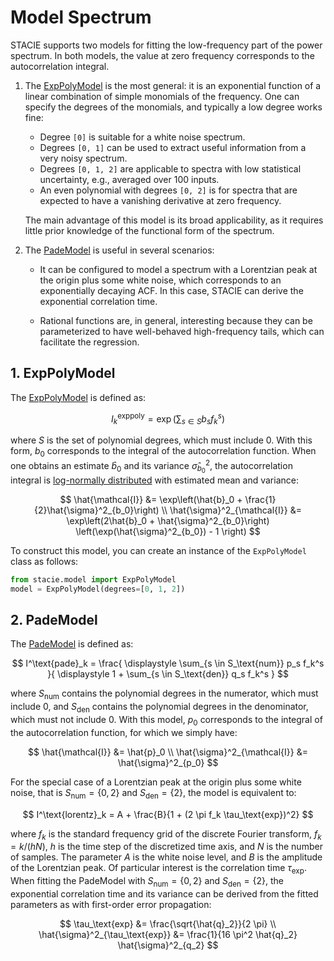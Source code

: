 # Model Spectrum

STACIE supports two models for fitting the low-frequency part of the power spectrum.
In both models, the value at zero frequency corresponds to the autocorrelation integral.

1. The [ExpPolyModel](#stacie.model.ExpPolyModel) is the most general:
   it is an exponential function of a linear combination of simple monomials of the frequency.
   One can specify the degrees of the monomials, and typically a low degree works fine:

    - Degree `[0]` is suitable for a white noise spectrum.
    - Degrees `[0, 1]` can be used to extract useful information from a very noisy spectrum.
    - Degrees `[0, 1, 2]` are applicable to spectra with low statistical uncertainty,
      e.g., averaged over 100 inputs.
    - An even polynomial with degrees `[0, 2]` is for spectra
      that are expected to have a vanishing derivative at zero frequency.

    The main advantage of this model is its broad applicability,
    as it requires little prior knowledge of the functional form of the spectrum.

2. The [PadeModel](#stacie.model.PadeModel) is useful in several scenarios:

    - It can be configured to model a spectrum with a Lorentzian peak at the origin
      plus some white noise, which corresponds to an exponentially decaying ACF.
      In this case, STACIE can derive the exponential correlation time.

    - Rational functions are, in general, interesting because they can be
      parameterized to have well-behaved high-frequency tails,
      which can facilitate the regression.

## 1. ExpPolyModel

The [ExpPolyModel](#stacie.model.ExpPolyModel) is defined as:

$$
    I^\text{exppoly}_k = \exp\left(\sum_{s \in S} b_s f_k^s\right)
$$

where $S$ is the set of polynomial degrees, which must include 0.
With this form, $b_0$ corresponds to the integral of the autocorrelation function.
When one obtains an estimate $\hat{b}_0$ and its variance $\hat{\sigma}^2_{b_0}$,
the autocorrelation integral is [log-normally distributed](https://en.wikipedia.org/wiki/Log-normal_distribution)
with estimated mean and variance:

$$
    \hat{\mathcal{I}}
    &= \exp\left(\hat{b}_0 + \frac{1}{2}\hat{\sigma}^2_{b_0}\right)
    \\
    \hat{\sigma}^2_{\mathcal{I}}
    &= \exp\left(2\hat{b}_0 + \hat{\sigma}^2_{b_0}\right)
        \left(\exp(\hat{\sigma}^2_{b_0}) - 1 \right)
$$

To construct this model, you can create an instance of the `ExpPolyModel` class as follows:

```python
from stacie.model import ExpPolyModel
model = ExpPolyModel(degrees=[0, 1, 2])
```

## 2. PadeModel

The [PadeModel](#stacie.model.PadeModel) is defined as:

$$
    I^\text{pade}_k = \frac{
        \displaystyle
        \sum_{s \in S_\text{num}} p_s f_k^s
    }{
        \displaystyle
        1 + \sum_{s \in S_\text{den}} q_s f_k^s
    }
$$

where $S_\text{num}$ contains the polynomial degrees in the numerator, which must include 0,
and $S_\text{den}$ contains the polynomial degrees in the denominator, which must not include 0.
With this model, $p_0$ corresponds to the integral of the autocorrelation function,
for which we simply have:

$$
    \hat{\mathcal{I}} &= \hat{p}_0
    \\
    \hat{\sigma}^2_{\mathcal{I}} &= \hat{\sigma}^2_{p_0}
$$

For the special case of a Lorentzian peak at the origin plus some white noise,
that is $S_\text{num} = \{0, 2\}$ and $S_\text{den} = \{2\}$,
the model is equivalent to:

$$
    I^\text{lorentz}_k = A + \frac{B}{1 + (2 \pi f_k \tau_\text{exp})^2}
$$

where $f_k$ is the standard frequency grid of the discrete Fourier transform,
$f_k = k / (hN)$, $h$ is the time step of the discretized time axis,
and $N$ is the number of samples.
The parameter $A$ is the white noise level, and $B$ is the amplitude of the Lorentzian peak.
Of particular interest is the correlation time $\tau_\text{exp}$.
When fitting the PadeModel with $S_\text{num} = \{0, 2\}$ and $S_\text{den} = \{2\}$,
the exponential correlation time and its variance can be derived
from the fitted parameters as with first-order error propagation:

$$
    \tau_\text{exp} &= \frac{\sqrt{\hat{q}_2}}{2 \pi}
    \\
    \hat{\sigma}^2_{\tau_\text{exp}} &= \frac{1}{16 \pi^2 \hat{q}_2} \hat{\sigma}^2_{q_2}
$$
